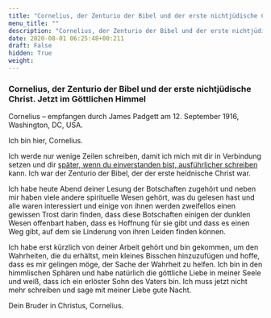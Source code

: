 ```yaml
---
title: "Cornelius, der Zenturio der Bibel und der erste nichtjüdische Christ. Jetzt im Göttlichen Himmel."
menu_title: ""
description: "Cornelius, der Zenturio der Bibel und der erste nichtjüdische Christ. Jetzt im Göttlichen Himmel."
date: 2020-08-01 06:25:48+00:211
draft: False
hidden: True
weight:
---
```

### Cornelius, der Zenturio der Bibel und der erste nichtjüdische Christ. Jetzt im Göttlichen Himmel

Cornelius – empfangen durch James Padgett am 12. September 1916, Washington, DC, USA.

Ich bin hier, Cornelius.

Ich werde nur wenige Zeilen schreiben, damit ich mich mit dir in Verbindung setzen und dir [später, wenn du einverstanden bist, ausführlicher schreiben](/padgett-botschaften/padgett-botschaften-in-reihenfolge-des-datums/padgett-botschaften-1916/cornelius-erzaehlt-von-den-zahlreichen-spirituellen-zuhoerern-die-den-von-herrn-padgett-erhaltenen-schriften-beiwohnen-jep-cornelius-3-dezember-1916/) kann. Ich war der Zenturio der Bibel, der der erste heidnische Christ war.

Ich habe heute Abend deiner Lesung der Botschaften zugehört und neben mir haben viele andere spirituelle Wesen gehört, was du gelesen hast und alle waren interessiert und einige von ihnen werden zweifellos einen gewissen Trost darin finden, dass diese Botschaften einigen der dunklen Wesen offenbart haben, dass es Hoffnung für sie gibt und dass es einen Weg gibt, auf dem sie Linderung von ihren Leiden finden können.

Ich habe erst kürzlich von deiner Arbeit gehört und bin gekommen, um den Wahrheiten, die du erhältst, mein kleines Bisschen hinzuzufügen und hoffe, dass es mir gelingen möge, der Sache der Wahrheit zu helfen. Ich bin in den himmlischen Sphären und habe natürlich die göttliche Liebe in meiner Seele und weiß, dass ich ein erlöster Sohn des Vaters bin. Ich muss jetzt nicht mehr schreiben und sage mit meiner Liebe gute Nacht.

Dein Bruder in Christus, Cornelius.
